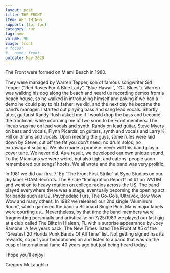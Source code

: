 ```yaml
---
layout: post
title: THE FRONT
item: WET THINGS
support: [lp, lpc]
category: rur
tag: new 
volume: 90
image: front
# focus:
#   name: front
outdate: May 2020
---
```


The Front were formed on Miami Beach in 1980. 

They were managed by Warren Tepper, son of famous songwriter Sid Tepper (“Red Roses For A Blue Lady”, “Blue Hawaii”, “G.I. Blues”). Warren was walking his dog along the beach and heard us recording demos from a beach house, so he walked in introducing himself and asking if we had a demo he could play to his father: we did, and the next day he became the band’s manager. I started out playing bass and sang lead vocals. Shortly after, guitarist Randy Rush asked me if I would drop the bass and become the frontman, while informing me of two soon to be Front members. The lineup was me on lead vocals and synth, Randy on lead guitar, Steve Myers on 
bass and vocals, Flynn Picardal on guitars, synth and vocals and Larry K Hill on drums and vocals. Upon meeting the guys, some rules were laid down by Steve: cut off the fat you don't need; no drum solos; no extravagant soloing. We also made a promise: never will this band play a cover tune. We never did. As a result, we developed our own unique sound. To the Miamians we were weird, but also tight and catchy: people soon remembered our songs’ hooks. We all wrote and the band was very prolific. 

In 1981 we did our first 7' Ep “The Front First Strike” at Sync Studios on our diy label FOAM Records. The B side “Immigration Report” hit #1 on WVUM and went on to heavy rotation on college radios across the US. The band played everywhere there was a stage, eventually becoming the opening act for bands such as U2, Psychedelic Furs, The Go-Go’s, Ultravox, Bow Wow Wow and many others. In 1982 we released our 2nd single “Aluminum Room”, which garnered the band a Billboard Single Pick. Many major labels were courting us… Nevertheless, by that time the band members were fragmenting personally and artistically: on 7/25/1983 we played our last gig at a club called The Blitz in Hialeah, FL with a surprise appearance by Joey Ramone. A few years back, The New Times listed The Front at #5 of the “Greatest 20 Florida Punk Bands Of All Time” list. Not getting signed has its rewards, so put your headphones on and listen to a band that was on the cusp of international fame 40 years ago but just being heard today. 

I hope you’ll enjoy!

Gregory McLaughlin
